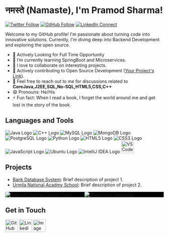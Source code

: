 # नमस्ते (Namaste), I'm Pramod Sharma!

[![Twitter Follow](https://img.shields.io/twitter/follow/Pramods30781368?label=Follow&style=social)](https://twitter.com/Pramods30781368)
[![GitHub Follow](https://img.shields.io/github/followers/Innovatesharma?label=Follow&style=social)](https://github.com/Innovatesharma)
[![LinkedIn Connect](https://img.shields.io/badge/Connect-LinkedIn-blue)](https://www.linkedin.com/in/https://www.linkedin.com/in/-pramod-sharma-/)



Welcome to my GitHub profile! I'm passionate about turning code into innovative solutions. Currently, I'm diving deep into Backend Development and exploring the open source.

- 🔭 Actively Looking for Full Time Opportunity
- 🌱 I’m currently learning SpringBoot and Microservices.
- 👯 I love to collaborate on interesting projects.
- 🥇 Actively contributing to Open Source Development ([Your Project's Link](link_to_your_project)).
- 💬 Feel free to reach out to me for discussions related to **CoreJava,J2EE,SQL,No-SQL,HTML5,CSS,C++**
- 😄 Pronouns: He/His
- ⚡ Fun fact: When I read a book, I forget the world around me and get lost in the story of the book.

## Languages and Tools

![Java Logo](https://img.icons8.com/color/40/000000/java-coffee-cup-logo--v1.png)
![C++ Logo](https://img.icons8.com/color/40/000000/c-plus-plus-logo.png)
![MySQL Logo](https://img.icons8.com/color/40/000000/mysql-logo.png)
![MongoDB Logo](https://img.icons8.com/color/40/000000/mongodb.png)
![PostgreSQL Logo](https://img.icons8.com/color/40/000000/postgreesql.png)
![Python Logo](https://img.icons8.com/color/40/000000/python.png)
![HTML5 Logo](https://img.icons8.com/color/40/000000/html-5.png)
![CSS3 Logo](https://img.icons8.com/color/40/000000/css3.png)
![JavaScript Logo](https://img.icons8.com/color/40/000000/javascript.png)
![Ubuntu Logo](https://img.icons8.com/color/40/000000/ubuntu.png)
![IntelliJ IDEA Logo](https://img.icons8.com/color/40/000000/intellij-idea.png)
<img src="https://upload.wikimedia.org/wikipedia/commons/thumb/9/9a/Visual_Studio_Code_1.35_icon.svg/2048px-Visual_Studio_Code_1.35_icon.svg.png" alt="VS Code Logo" width="40" height="40">





## Projects

- [Bank Database System](link_to_project_1): Brief description of project 1.
- [Urmila National Acadmy School](link_to_project_2): Brief description of project 2.

<div style="display: flex; background-color: black;">
  <div style="flex: 1;">
    <img src="https://github-readme-stats.vercel.app/api?username=Innovatesharma&show_icons=true&theme=dark" alt="Pramod Sharma GitHub Stats" />
  </div>
  <div style="flex: 1;">
    <img src="https://github-readme-stats.vercel.app/api/top-langs/?username=Innovatesharma&layout=compact&theme=dark" alt="Most Used Language" />
  </div>
</div>


## Get in Touch

[<img src="https://upload.wikimedia.org/wikipedia/commons/c/c2/GitHub_Invertocat_Logo.svg" alt="GitHub Logo" width="40" height="40">](github.com/its-pksharma)
[<img src="https://w7.pngwing.com/pngs/364/654/png-transparent-computer-icons-linkedin-symbol-miscellaneous-angle-text.png" alt="LinkedIn Logo" width="40" height="40">](https://www.linkedin.com/in/-pramod-sharma-/)
[<img src="https://cdn-icons-png.flaticon.com/512/60/60580.png" alt="Image" width="40" height="40">](twitter.com/Pramods30781368)



